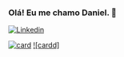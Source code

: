 ### Olá! Eu me chamo Daniel. 👋

[![Linkedin](https://img.shields.io/badge/LinkedIn-0077B5?style=for-the-badge&logo=linkedin&logoColor=white)](https://www.linkedin.com/in/daniel-ramos-681682194/)

[![card](https://github-readme-stats.vercel.app/api?username=Lexdian&theme=default)](https://github.com/anuraghazra/github-readme-stats)
[![cardd]](https://github-readme-stats.vercel.app/api/top-langs/?username=Lexdian&theme=dark&hide_border=false&include_all_commits=true&count_private=true&layout=compact)
<!--
**Lexdian/Lexdian** is a ✨ _special_ ✨ repository because its `README.md` (this file) appears on your GitHub profile.

Here are some ideas to get you started:

- 🔭 I’m currently working on ...
- 🌱 I’m currently learning ...
- 👯 I’m looking to collaborate on ...
- 🤔 I’m looking for help with ...
- 💬 Ask me about ...
- 📫 How to reach me: ...
- 😄 Pronouns: ...
- ⚡ Fun fact: ...
-->
